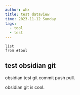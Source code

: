 ```yaml
---
author: whx
title: test dataview
time: 2023-11-12 Sunday
tags:
  - tool
  - test
---
```

```dataview
list
from #tool
```
## test obsidian git

obsidian test git commit push pull.

obsidian git is cool.